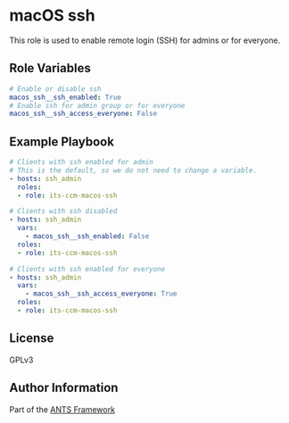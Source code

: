 macOS ssh
=========

This role is used to enable remote login (SSH) for admins or for everyone. 

Role Variables
--------------
```yml
# Enable or disable ssh
macos_ssh__ssh_enabled: True
# Enable ssh for admin group or for everyone
macos_ssh__ssh_access_everyone: False
```

Example Playbook
----------------

```yml
# Clients with ssh enabled for admin
# This is the default, so we do not need to change a variable.
- hosts: ssh_admin
  roles:
  - role: its-ccm-macos-ssh

# Clients with ssh disabled
- hosts: ssh_admin
  vars:
    - macos_ssh__ssh_enabled: False
  roles:
  - role: its-ccm-macos-ssh

# Clients with ssh enabled for everyone
- hosts: ssh_admin
  vars:
    - macos_ssh__ssh_access_everyone: True
  roles:
  - role: its-ccm-macos-ssh
```

License
-------

GPLv3

Author Information
------------------

Part of the [ANTS Framework](https://ants-framework.github.io/)
